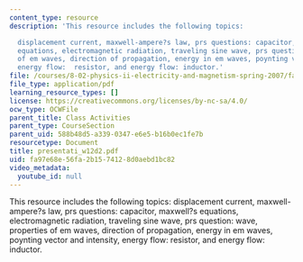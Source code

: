```yaml
---
content_type: resource
description: 'This resource includes the following topics:

  displacement current, maxwell-ampere?s law, prs questions: capacitor, maxwell?s
  equations, electromagnetic radiation, traveling sine wave, prs question: wave, properties
  of em waves, direction of propagation, energy in em waves, poynting vector and intensity,
  energy flow:  resistor, and energy flow: inductor.'
file: /courses/8-02-physics-ii-electricity-and-magnetism-spring-2007/fa97e68e56fa2b1574128d0aebd1bc82_presentati_w12d2.pdf
file_type: application/pdf
learning_resource_types: []
license: https://creativecommons.org/licenses/by-nc-sa/4.0/
ocw_type: OCWFile
parent_title: Class Activities
parent_type: CourseSection
parent_uid: 588b48d5-a339-0347-e6e5-b16b0ec1fe7b
resourcetype: Document
title: presentati_w12d2.pdf
uid: fa97e68e-56fa-2b15-7412-8d0aebd1bc82
video_metadata:
  youtube_id: null
---
```

This resource includes the following topics:
displacement current, maxwell-ampere?s law, prs questions: capacitor, maxwell?s equations, electromagnetic radiation, traveling sine wave, prs question: wave, properties of em waves, direction of propagation, energy in em waves, poynting vector and intensity, energy flow:  resistor, and energy flow: inductor.